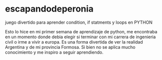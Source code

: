# escapandodeperonia
juego divertido para aprender condition, if statments  y loops en PYTHON

Esto lo hice en mi primer semana de aprendizaje de python, me encontraba en un momento donde debia elegir si terminar con mi carrera de ingenieria civil o irme a vivir a europa.
Es una forma divertida de ver la realidad Argentina y de mi provincia Formosa.
Si bien no se aplica mucho conocimiento y me inspiro a seguir aprendiendo.
